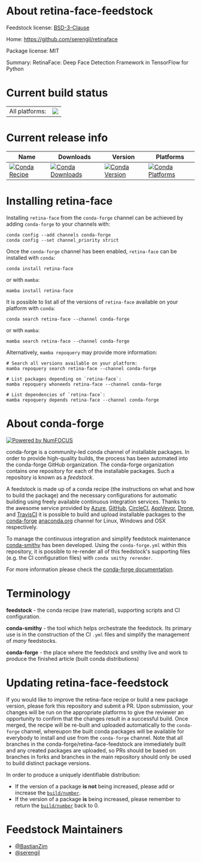 About retina-face-feedstock
===========================

Feedstock license: [BSD-3-Clause](https://github.com/conda-forge/retina-face-feedstock/blob/main/LICENSE.txt)

Home: https://github.com/serengil/retinaface

Package license: MIT

Summary: RetinaFace: Deep Face Detection Framework in TensorFlow for Python

Current build status
====================


<table><tr><td>All platforms:</td>
    <td>
      <a href="https://dev.azure.com/conda-forge/feedstock-builds/_build/latest?definitionId=16286&branchName=main">
        <img src="https://dev.azure.com/conda-forge/feedstock-builds/_apis/build/status/retina-face-feedstock?branchName=main">
      </a>
    </td>
  </tr>
</table>

Current release info
====================

| Name | Downloads | Version | Platforms |
| --- | --- | --- | --- |
| [![Conda Recipe](https://img.shields.io/badge/recipe-retina--face-green.svg)](https://anaconda.org/conda-forge/retina-face) | [![Conda Downloads](https://img.shields.io/conda/dn/conda-forge/retina-face.svg)](https://anaconda.org/conda-forge/retina-face) | [![Conda Version](https://img.shields.io/conda/vn/conda-forge/retina-face.svg)](https://anaconda.org/conda-forge/retina-face) | [![Conda Platforms](https://img.shields.io/conda/pn/conda-forge/retina-face.svg)](https://anaconda.org/conda-forge/retina-face) |

Installing retina-face
======================

Installing `retina-face` from the `conda-forge` channel can be achieved by adding `conda-forge` to your channels with:

```
conda config --add channels conda-forge
conda config --set channel_priority strict
```

Once the `conda-forge` channel has been enabled, `retina-face` can be installed with `conda`:

```
conda install retina-face
```

or with `mamba`:

```
mamba install retina-face
```

It is possible to list all of the versions of `retina-face` available on your platform with `conda`:

```
conda search retina-face --channel conda-forge
```

or with `mamba`:

```
mamba search retina-face --channel conda-forge
```

Alternatively, `mamba repoquery` may provide more information:

```
# Search all versions available on your platform:
mamba repoquery search retina-face --channel conda-forge

# List packages depending on `retina-face`:
mamba repoquery whoneeds retina-face --channel conda-forge

# List dependencies of `retina-face`:
mamba repoquery depends retina-face --channel conda-forge
```


About conda-forge
=================

[![Powered by
NumFOCUS](https://img.shields.io/badge/powered%20by-NumFOCUS-orange.svg?style=flat&colorA=E1523D&colorB=007D8A)](https://numfocus.org)

conda-forge is a community-led conda channel of installable packages.
In order to provide high-quality builds, the process has been automated into the
conda-forge GitHub organization. The conda-forge organization contains one repository
for each of the installable packages. Such a repository is known as a *feedstock*.

A feedstock is made up of a conda recipe (the instructions on what and how to build
the package) and the necessary configurations for automatic building using freely
available continuous integration services. Thanks to the awesome service provided by
[Azure](https://azure.microsoft.com/en-us/services/devops/), [GitHub](https://github.com/),
[CircleCI](https://circleci.com/), [AppVeyor](https://www.appveyor.com/),
[Drone](https://cloud.drone.io/welcome), and [TravisCI](https://travis-ci.com/)
it is possible to build and upload installable packages to the
[conda-forge](https://anaconda.org/conda-forge) [anaconda.org](https://anaconda.org/)
channel for Linux, Windows and OSX respectively.

To manage the continuous integration and simplify feedstock maintenance
[conda-smithy](https://github.com/conda-forge/conda-smithy) has been developed.
Using the ``conda-forge.yml`` within this repository, it is possible to re-render all of
this feedstock's supporting files (e.g. the CI configuration files) with ``conda smithy rerender``.

For more information please check the [conda-forge documentation](https://conda-forge.org/docs/).

Terminology
===========

**feedstock** - the conda recipe (raw material), supporting scripts and CI configuration.

**conda-smithy** - the tool which helps orchestrate the feedstock.
                   Its primary use is in the construction of the CI ``.yml`` files
                   and simplify the management of *many* feedstocks.

**conda-forge** - the place where the feedstock and smithy live and work to
                  produce the finished article (built conda distributions)


Updating retina-face-feedstock
==============================

If you would like to improve the retina-face recipe or build a new
package version, please fork this repository and submit a PR. Upon submission,
your changes will be run on the appropriate platforms to give the reviewer an
opportunity to confirm that the changes result in a successful build. Once
merged, the recipe will be re-built and uploaded automatically to the
`conda-forge` channel, whereupon the built conda packages will be available for
everybody to install and use from the `conda-forge` channel.
Note that all branches in the conda-forge/retina-face-feedstock are
immediately built and any created packages are uploaded, so PRs should be based
on branches in forks and branches in the main repository should only be used to
build distinct package versions.

In order to produce a uniquely identifiable distribution:
 * If the version of a package **is not** being increased, please add or increase
   the [``build/number``](https://docs.conda.io/projects/conda-build/en/latest/resources/define-metadata.html#build-number-and-string).
 * If the version of a package **is** being increased, please remember to return
   the [``build/number``](https://docs.conda.io/projects/conda-build/en/latest/resources/define-metadata.html#build-number-and-string)
   back to 0.

Feedstock Maintainers
=====================

* [@BastianZim](https://github.com/BastianZim/)
* [@serengil](https://github.com/serengil/)

